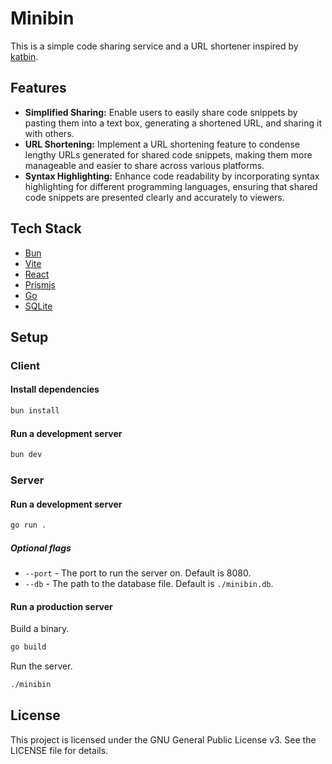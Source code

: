 # Minibin

This is a simple code sharing service and a URL shortener inspired by [katbin](https://katb.in).

## Features

- **Simplified Sharing:** Enable users to easily share code snippets by pasting them into a text box, generating a shortened URL, and sharing it with others.
- **URL Shortening:** Implement a URL shortening feature to condense lengthy URLs generated for shared code snippets, making them more manageable and easier to share across various platforms.
- **Syntax Highlighting:** Enhance code readability by incorporating syntax highlighting for different programming languages, ensuring that shared code snippets are presented clearly and accurately to viewers.

## Tech Stack

- [Bun](https://bun.sh/)
- [Vite](https://vitejs.dev/)
- [React](https://reactjs.org/)
- [Prismjs](https://prismjs.com/)
- [Go](https://go.dev/)
- [SQLite](https://www.sqlite.org/)

## Setup

### Client

#### Install dependencies

```bash
bun install
```

#### Run a development server

```bash
bun dev
```

### Server

#### Run a development server

```bash
go run .
```

##### Optional flags

- `--port` - The port to run the server on. Default is 8080.
- `--db` - The path to the database file. Default is `./minibin.db`.

#### Run a production server

Build a binary.

```bash
go build
```
Run the server.

```bash
./minibin
```

## License

This project is licensed under the GNU General Public License v3. See the LICENSE file for details.
